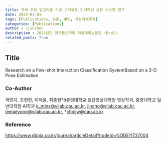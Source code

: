 ```yaml
---
title: 자세 추정 알고리즘 기반 고자유도 인터랙션 분류 시스템 연구
date: 2024-01-01
tags: [Publications, 논문, HPE, 사람자세추정]
categories: [Publications]
author : <jincho>
description : 2024년도 한국통신학회 학술대회논문집 (Oral)
related_posts: True
---
```


## Title

Research on a Few-shot Interaction Classification SystemBased on a 3-D Pose Estimation

### Co-Author

곽민지, 조현진, 이재윤, 최종원*중앙대학교 첨단영상대학원 영상학과, 중앙대학교 일반대학원 AI학과
k_minz@vilab.cau.ac.kr, jincho@vilab.cau.ac.kr, leejaeyoon@vilab.cau.ac.kr, *choijw@cau.ac.kr

### Reference
https://www.dbpia.co.kr/journal/articleDetail?nodeId=NODE11737004